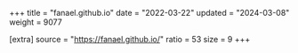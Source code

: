 +++
title = "fanael.github.io"
date = "2022-03-22"
updated = "2024-03-08"
weight = 9077

[extra]
source = "https://fanael.github.io/"
ratio = 53
size = 9
+++
